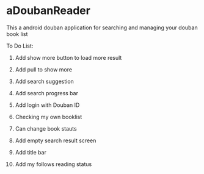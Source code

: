aDoubanReader
=============

This a android douban application for searching and managing your douban book list

To Do List:

1. Add show more button to load more result

2. Add pull to show more

3. Add search suggestion

4. Add search progress bar

5. Add login with Douban ID

6. Checking my own booklist

7. Can change book stauts

8. Add empty search result screen

9. Add title bar

10. Add my follows reading status
